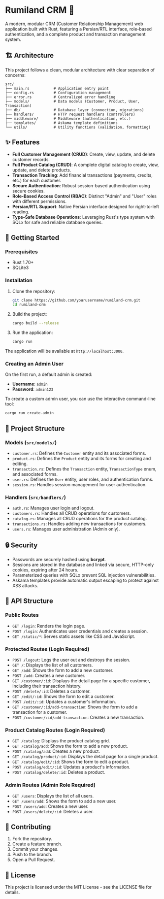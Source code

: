 # Rumiland CRM 🏢

A modern, modular CRM (Customer Relationship Management) web application built with Rust, featuring a Persian/RTL interface, role-based authentication, and a complete product and transaction management system.

## 🏗️ Architecture

This project follows a clean, modular architecture with clear separation of concerns:

```
src/
├── main.rs           # Application entry point
├── config.rs         # Configuration management
├── error.rs          # Centralized error handling
├── models/           # Data models (Customer, Product, User, Transaction)
├── db/               # Database layer (connection, migrations)
├── handlers/         # HTTP request handlers (controllers)
├── middleware/       # Middleware (authentication, etc.)
├── templates/        # Askama template definitions
└── utils/            # Utility functions (validation, formatting)
```

## ✨ Features

- **Full Customer Management (CRUD)**: Create, view, update, and delete customer records.
- **Full Product Catalog (CRUD)**: A complete digital catalog to create, view, update, and delete products.
- **Transaction Tracking**: Add financial transactions (payments, credits, etc.) for each customer.
- **Secure Authentication**: Robust session-based authentication using secure cookies.
- **Role-Based Access Control (RBAC)**: Distinct "Admin" and "User" roles with different permissions.
- **Persian/RTL Support**: Native Persian interface designed for right-to-left reading.
- **Type-Safe Database Operations**: Leveraging Rust's type system with SQLx for safe and reliable database queries.

## 🚀 Getting Started

### Prerequisites

- Rust 1.70+
- SQLite3

### Installation

1.  Clone the repository:
    ```bash
    git clone https://github.com/yourusername/rumiland-crm.git
    cd rumiland-crm
    ```
2.  Build the project:
    ```bash
    cargo build --release
    ```
3.  Run the application:
    ```bash
    cargo run
    ```

The application will be available at `http://localhost:3000`.

### Creating an Admin User

On the first run, a default admin is created:

- **Username**: `admin`
- **Password**: `admin123`

To create a custom admin user, you can use the interactive command-line tool:

```bash
cargo run create-admin
```

## 📁 Project Structure

### Models (`src/models/`)

- `customer.rs`: Defines the `Customer` entity and its associated forms.
- `product.rs`: Defines the `Product` entity and its forms for creating and editing.
- `transaction.rs`: Defines the `Transaction` entity, `TransactionType` enum, and associated forms.
- `user.rs`: Defines the `User` entity, user roles, and authentication forms.
- `session.rs`: Handles session management for user authentication.

### Handlers (`src/handlers/`)

- `auth.rs`: Manages user login and logout.
- `customers.rs`: Handles all CRUD operations for customers.
- `catalog.rs`: Manages all CRUD operations for the product catalog.
- `transactions.rs`: Handles adding new transactions for customers.
- `users.rs`: Manages user administration (Admin only).

## 🔒 Security

- Passwords are securely hashed using **bcrypt**.
- Sessions are stored in the database and linked via secure, HTTP-only cookies, expiring after 24 hours.
- Parameterized queries with SQLx prevent SQL injection vulnerabilities.
- Askama templates provide automatic output escaping to protect against XSS attacks.

## 📝 API Structure

### Public Routes

- `GET /login`: Renders the login page.
- `POST /login`: Authenticates user credentials and creates a session.
- `GET /static/*`: Serves static assets like CSS and JavaScript.

### Protected Routes (Login Required)

- `POST /logout`: Logs the user out and destroys the session.
- `GET /`: Displays the list of all customers.
- `GET /add`: Shows the form to add a new customer.
- `POST /add`: Creates a new customer.
- `GET /customer/:id`: Displays the detail page for a specific customer, including their transaction history.
- `POST /delete/:id`: Deletes a customer.
- `GET /edit/:id`: Shows the form to edit a customer.
- `POST /edit/:id`: Updates a customer's information.
- `GET /customer/:id/add-transaction`: Shows the form to add a transaction for a customer.
- `POST /customer/:id/add-transaction`: Creates a new transaction.

### Product Catalog Routes (Login Required)

- `GET /catalog`: Displays the product catalog grid.
- `GET /catalog/add`: Shows the form to add a new product.
- `POST /catalog/add`: Creates a new product.
- `GET /catalog/product/:id`: Displays the detail page for a single product.
- `GET /catalog/edit/:id`: Shows the form to edit a product.
- `POST /catalog/edit/:id`: Updates a product's information.
- `POST /catalog/delete/:id`: Deletes a product.

### Admin Routes (Admin Role Required)

- `GET /users`: Displays the list of all users.
- `GET /users/add`: Shows the form to add a new user.
- `POST /users/add`: Creates a new user.
- `POST /users/delete/:id`: Deletes a user.

## 🤝 Contributing

1.  Fork the repository.
2.  Create a feature branch.
3.  Commit your changes.
4.  Push to the branch.
5.  Open a Pull Request.

## 📄 License

This project is licensed under the MIT License - see the LICENSE file for details.
